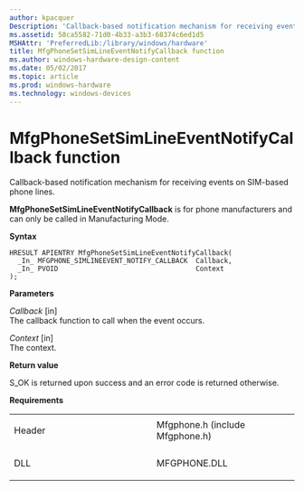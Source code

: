 ```yaml
---
author: kpacquer
Description: 'Callback-based notification mechanism for receiving events on SIM-based phone lines.'
ms.assetid: 58ca5582-71d0-4b33-a3b3-68374c6ed1d5
MSHAttr: 'PreferredLib:/library/windows/hardware'
title: MfgPhoneSetSimLineEventNotifyCallback function
ms.author: windows-hardware-design-content
ms.date: 05/02/2017
ms.topic: article
ms.prod: windows-hardware
ms.technology: windows-devices
---
```


# MfgPhoneSetSimLineEventNotifyCallback function


Callback-based notification mechanism for receiving events on SIM-based phone lines.

**MfgPhoneSetSimLineEventNotifyCallback** is for phone manufacturers and can only be called in Manufacturing Mode.

**Syntax**

```ManagedCPlusPlus
HRESULT APIENTRY MfgPhoneSetSimLineEventNotifyCallback(
  _In_ MFGPHONE_SIMLINEEVENT_NOTIFY_CALLBACK  Callback,
  _In_ PVOID                                  Context
);
```

**Parameters**

*Callback* \[in\]  
The callback function to call when the event occurs.

*Context* \[in\]  
The context.

**Return value**

S\_OK is returned upon success and an error code is returned otherwise.

**Requirements**

<table>
<colgroup>
<col width="50%" />
<col width="50%" />
</colgroup>
<tbody>
<tr class="odd">
<td align="left"><p>Header</p></td>
<td align="left">Mfgphone.h (include Mfgphone.h)</td>
</tr>
<tr class="even">
<td align="left"><p>DLL</p></td>
<td align="left">MFGPHONE.DLL</td>
</tr>
</tbody>
</table>

 

 





